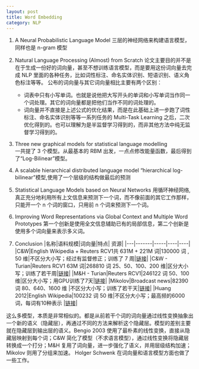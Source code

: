 ```yaml
---
layout: post
title: Word Embedding
category: NLP
---
```

1. A Neural Probabilistic Language Model
	三层的神经网络来构建语言模型，同样也是 n-gram 模型

2. Natural Language Processing (Almost) from Scratch
	论文主要目的并不是在于生成一份好的词向量，甚至不想训练语言模型，而是要用这份词向量去完成 NLP 里面的各种任务，比如词性标注、命名实体识别、短语识别、语义角色标注等等。
	公布的词向量与其它词向量相比主要有两个区别：
    * 词表中只有小写单词。也就是说他把大写开头的单词和小写单词当作同一个词处理。其它的词向量都是把他们当作不同的词处理的。
    * 词向量并不直接是上述公式的优化结果，而是在此基础上进一步跑了词性标注、命名实体识别等等一系列任务的 Multi-Task Learning 之后，二次优化得到的。也可以理解为是半监督学习得到的，而非其他方法中纯无监督学习得到的。

3. Three new graphical models for statistical language modelling	
	一共提了 3 个模型。从最基本的 RBM 出发，一点点修改能量函数，最后得到了“Log-Bilinear”模型。
4. A scalable hierarchical distributed language model
	“hierarchical log-bilinear”模型,使用了一个层级的结构做最后的预测
5. Statistical Language Models based on Neural Networks
	用循环神经网络,真正充分地利用所有上文信息来预测下一个词，而不像前面的其它工作那样，只能开一个 n 个词的窗口，只用前 n 个词来预测下一个词。
6. Improving Word Representations via Global Context and Multiple Word Prototypes
	第一个创新是使用全文信息辅助已有的局部信息，第二个创新是使用多个词向量来表示多义词。
7. Conclusion
|名称|语料规模|词向量|特点|	资源|
|---|-------|-----|----|----|
|C&W|English Wikipedia + Reuters RCV1共 631M + 221M 词|130000 词 , 50 维|不区分大小写；经过有监督修正；训练了 7 周|[链接](http://ml.nec-labs.com/senna/)|
|C&W - Turian|Reuters RCV1 63M 词|268810 词 25、50、100、200 维|区分大小写；训练了若干周|[链接](http://metaoptimize.com/projects/wordreprs/)|
|M&H - Turian|Reuters RCV1|246122 词 50、100 维|区分大小写；用GPU训练了7天|[链接](http://metaoptimize.com/projects/wordreprs/)|
|Mikolov|Broadcast news|82390 词 80、640、1600 维	|不区分大小写；训练了若干天|[链接](http://www.fit.vutbr.cz/~imikolov/rnnlm/)|
|Huang 2012|English Wikipedia|100232 词 50 维|不区分大小写；最高频的6000词，每词有10种表示	|[链接](http://www.socher.org/index.php/Main/ImprovingWordRepresentationsViaGlobalContextAndMultipleWordPrototypes)|

这么多模型，本质是非常相似的。都是从前若干个词的词向量通过线性变换抽象出一个新的语义（隐藏层），再通过不同的方法来解析这个隐藏层。模型的差别主要就在隐藏层到输出层的语义。Bengio 2003 使用了最朴素的线性变换，直接从隐藏层映射到每个词；C&W 简化了模型（不求语言模型），通过线性变换将隐藏层转换成一个打分；M&H 复用了词向量，进一步强化了语义，并用层级结构加速；Mikolov 则用了分组来加速。
Holger Schwenk 在词向量和语言模型方面也做了一些工作。